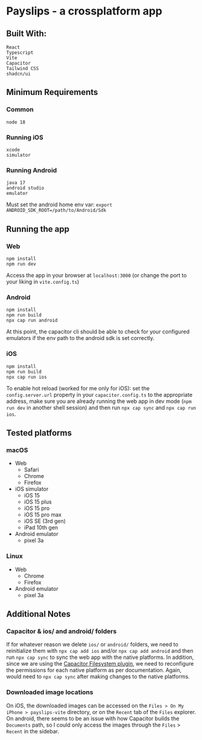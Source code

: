 # Payslips - a crossplatform app

## Built With:
```
React
Typescript
Vite
Capacitor
Tailwind CSS
shadcn/ui
```

## Minimum Requirements
### Common
```
node 18
```

### Running iOS
```
xcode
simulator
```

### Running Android
```
java 17
android studio
emulator
```
Must set the android home env var: `export ANDROID_SDK_ROOT=/path/to/Android/Sdk`

## Running the app
### Web
```
npm install
npm run dev
```
Access the app in your browser at `localhost:3000` (or change the port to your liking in `vite.config.ts`)

### Android
```
npm install
npm run build
npx cap run android
```
At this point, the capacitor cli should be able to check for your configured emulators if the env path to the android sdk is set correctly.

### iOS
```
npm install
npm run build
npx cap run ios
```
To enable hot reload (worked for me only for iOS): set the `config.server.url` property in your `capacitor.config.ts` to the appropriate address, make sure you are already running the web app in dev mode (`npm run dev` in another shell session) and then run `npx cap sync` and `npx cap run ios`.

## Tested platforms

### macOS
- Web
  - Safari
  - Chrome
  - Firefox
- iOS simulator
  - iOS 15
  - iOS 15 plus
  - iOS 15 pro
  - iOS 15 pro max
  - iOS SE (3rd gen)
  - iPad 10th gen
- Android emulator
  - pixel 3a

### Linux
- Web
  - Chrome
  - Firefox
- Android emulator
  - pixel 3a

## Additional Notes

### Capacitor & ios/ and android/ folders

If for whatever reason we delete `ios/` or `android/` folders, we need to reinitialize them with `npx cap add ios` and/or `npx cap add android` and then run `npx cap sync` to sync the web app with the native platforms.
In addition, since we are using the [Capacitor Filesystem plugin](https://capacitorjs.com/docs/apis/filesystem), we need to reconfigure the permissions for each native platform as per documentation. Again, would need to `npx cap sync` after making changes to the native platforms.

### Downloaded image locations
On iOS, the downloaded images can be accessed on the `Files > On My iPhone > payslips-vite` directory, or on the `Recent` tab of the `Files` explorer.
On android, there seems to be an issue with how Capacitor builds the `Documents` path, so I could only access the images through the `Files` > `Recent` in the sidebar.
